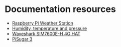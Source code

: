 # Documentation resources

- [Raspberry Pi Weather Station](https://www.youtube.com/watch?v=ChQpD2gsC20&ab_channel=ExplainingComputers)
- [Humidity, temperature and pressure](https://projects.raspberrypi.org/en/projects/build-your-own-weather-station/2)
- [Waveshark SIM7600E-H 4G HAT](https://www.waveshare.com/wiki/SIM7600E-H_4G_HAT)
- [PiSugar 3](https://github.com/PiSugar/PiSugar/wiki/PiSugar-3-Series)
